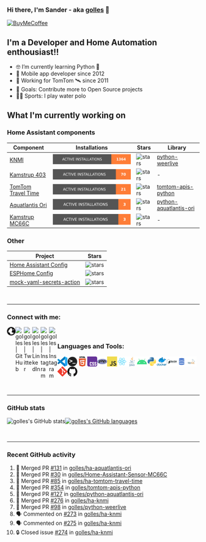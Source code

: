 ### Hi there, I'm Sander - aka [golles][github] 👋

[![BuyMeCoffee][buymecoffeebadge]][buymecoffee]

## I'm a Developer and Home Automation enthousiast!!

- 🤓 I’m currently learning Python 🐍
- 📱 Mobile app developer since 2012
- 🏢 Working for TomTom 🛰️ since 2011
- 🎯 Goals: Contribute more to Open Source projects
- 🤽‍♂️ Sports: I play water polo

## What I'm currently working on

### Home Assistant components

| Component                                                               | Installations                                                                                                  | Stars                                                                                                | Library                                                                    |
| ----------------------------------------------------------------------- | -------------------------------------------------------------------------------------------------------------- | ---------------------------------------------------------------------------------------------------- | -------------------------------------------------------------------------- |
| [KNMI](https://github.com/golles/ha-knmi)                               | ![](https://raw.githubusercontent.com/golles/ha-active-installation-badges/main/badges/knmi.svg)               | ![stars](https://img.shields.io/github/stars/golles/ha-knmi?style=for-the-badge)                     | [python-weerlive](https://github.com/golles/python-weerlive)               |
| [Kamstrup 403](https://github.com/golles/ha-kamstrup_403)               | ![](https://raw.githubusercontent.com/golles/ha-active-installation-badges/main/badges/kamstrup_403.svg)       | ![stars](https://img.shields.io/github/stars/golles/ha-kamstrup_403?style=for-the-badge)             | -                                                                          |
| [TomTom Travel Time](https://github.com/golles/ha-tomtom-travel-time)   | ![](https://raw.githubusercontent.com/golles/ha-active-installation-badges/main/badges/tomtom_travel_time.svg) | ![stars](https://img.shields.io/github/stars/golles/ha-tomtom-travel-time?style=for-the-badge)       | [tomtom-apis-python](https://github.com/golles/tomtom-apis-python)         |
| [Aquatlantis Ori](https://github.com/golles/ha-aquatlantis-ori)         | ![](https://raw.githubusercontent.com/golles/ha-active-installation-badges/main/badges/ori.svg)                | ![stars](https://img.shields.io/github/stars/golles/ha-aquatlantis-ori?style=for-the-badge)          | [python-aquatlantis-ori](https://github.com/golles/python-aquatlantis-ori) |
| [Kamstrup MC66C](https://github.com/golles/Home-Assistant-Sensor-MC66C) | ![](https://raw.githubusercontent.com/golles/ha-active-installation-badges/main/badges/mc66c.svg)              | ![stars](https://img.shields.io/github/stars/golles/Home-Assistant-Sensor-MC66C?style=for-the-badge) | -                                                                          |

### Other

| Project                                                                         | Stars                                                                                             |
| ------------------------------------------------------------------------------- | ------------------------------------------------------------------------------------------------- |
| [Home Assistant Config](https://github.com/golles/Home-Assistant-Config)        | ![stars](https://img.shields.io/github/stars/golles/Home-Assistant-Config?style=for-the-badge)    |
| [ESPHome Config](https://github.com/golles/ESPHome-Config/)                     | ![stars](https://img.shields.io/github/stars/golles/ESPHome-Config?style=for-the-badge)           |
| [mock-yaml-secrets-action](https://github.com/golles/mock-yaml-secrets-action/) | ![stars](https://img.shields.io/github/stars/golles/mock-yaml-secrets-action?style=for-the-badge) |

<br />

---

### Connect with me:

[<img align="left" alt="golles.nl" width="22px" src="https://raw.githubusercontent.com/iconic/open-iconic/master/svg/globe.svg" />][website]
[<img align="left" alt="golles | GitHub" width="22px" src="https://cdn.jsdelivr.net/npm/simple-icons@v3/icons/github.svg" />][github]
[<img align="left" alt="golles | Twitter" width="22px" src="https://cdn.jsdelivr.net/npm/simple-icons@v3/icons/twitter.svg" />][twitter]
[<img align="left" alt="golles | LinkedIn" width="22px" src="https://cdn.jsdelivr.net/npm/simple-icons@v3/icons/linkedin.svg" />][linkedin]
[<img align="left" alt="golles | Instagram" width="22px" src="https://cdn.jsdelivr.net/npm/simple-icons@v3/icons/instagram.svg" />][instagram]
[<img align="left" alt="golles | Instagram" width="22px" src="https://cdn.jsdelivr.net/npm/simple-icons@v3/icons/reddit.svg" />][reddit]

<br />

### Languages and Tools:

[<img align="left" alt="Visual Studio Code" width="26px" src="https://raw.githubusercontent.com/github/explore/80688e429a7d4ef2fca1e82350fe8e3517d3494d/topics/visual-studio-code/visual-studio-code.png" />][github]
[<img align="left" alt="Terminal" width="26px" src="https://raw.githubusercontent.com/github/explore/80688e429a7d4ef2fca1e82350fe8e3517d3494d/topics/terminal/terminal.png" />][github]
[<img align="left" alt="HTML" width="26px" src="https://raw.githubusercontent.com/github/explore/80688e429a7d4ef2fca1e82350fe8e3517d3494d/topics/html/html.png" />][github]
[<img align="left" alt="CSS" width="26px" src="https://raw.githubusercontent.com/github/explore/80688e429a7d4ef2fca1e82350fe8e3517d3494d/topics/css/css.png" />][github]
[<img align="left" alt="Terminal" width="26px" src="https://raw.githubusercontent.com/github/explore/80688e429a7d4ef2fca1e82350fe8e3517d3494d/topics/php/php.png" />][github]
[<img align="left" alt="JavaScript" width="26px" src="https://raw.githubusercontent.com/github/explore/80688e429a7d4ef2fca1e82350fe8e3517d3494d/topics/javascript/javascript.png" />][github]
[<img align="left" alt="React Native" width="26px" src="https://raw.githubusercontent.com/github/explore/80688e429a7d4ef2fca1e82350fe8e3517d3494d/topics/react-native/react-native.png" />][github]
[<img align="left" alt="Java" width="26px" src="https://raw.githubusercontent.com/github/explore/80688e429a7d4ef2fca1e82350fe8e3517d3494d/topics/java/java.png" />][github]
[<img align="left" alt="Android" width="26px" src="https://raw.githubusercontent.com/github/explore/80688e429a7d4ef2fca1e82350fe8e3517d3494d/topics/android/android.png" />][github]
[<img align="left" alt="Python" width="26px" src="https://raw.githubusercontent.com/github/explore/80688e429a7d4ef2fca1e82350fe8e3517d3494d/topics/python/python.png" />][github]
[<img align="left" alt="Docker" width="26px" src="https://raw.githubusercontent.com/github/explore/80688e429a7d4ef2fca1e82350fe8e3517d3494d/topics/docker/docker.png" />][github]
[<img align="left" alt="Bash" width="26px" src="https://raw.githubusercontent.com/github/explore/80688e429a7d4ef2fca1e82350fe8e3517d3494d/topics/bash/bash.png" />][github]
[<img align="left" alt="SQL" width="26px" src="https://raw.githubusercontent.com/github/explore/80688e429a7d4ef2fca1e82350fe8e3517d3494d/topics/sql/sql.png" />][github]
[<img align="left" alt="MySQL" width="26px" src="https://raw.githubusercontent.com/github/explore/80688e429a7d4ef2fca1e82350fe8e3517d3494d/topics/mysql/mysql.png" />][github]
[<img align="left" alt="Git" width="26px" src="https://raw.githubusercontent.com/github/explore/80688e429a7d4ef2fca1e82350fe8e3517d3494d/topics/git/git.png" />][github]
[<img alt="GitHub" width="26px" src="https://raw.githubusercontent.com/github/explore/78df643247d429f6cc873026c0622819ad797942/topics/github/github.png" />][github]

<br />

---

### GitHub stats

[<img align="left" alt="golles's GitHub stats" src="https://github-readme-stats.vercel.app/api?username=golles&show_icons=true&hide_border=true&theme=transparent" />][github]
[<img alt="golles's GitHub languages" src="https://github-readme-stats.vercel.app/api/top-langs/?username=golles&hide_border=true&theme=transparent" />][github]

<br />

---

### Recent GitHub activity

<!--START_SECTION:activity-->

1. 🎉 Merged PR [#131](https://github.com/golles/ha-aquatlantis-ori/pull/131) in [golles/ha-aquatlantis-ori](https://github.com/golles/ha-aquatlantis-ori)
2. 🎉 Merged PR [#30](https://github.com/golles/Home-Assistant-Sensor-MC66C/pull/30) in [golles/Home-Assistant-Sensor-MC66C](https://github.com/golles/Home-Assistant-Sensor-MC66C)
3. 🎉 Merged PR [#85](https://github.com/golles/ha-tomtom-travel-time/pull/85) in [golles/ha-tomtom-travel-time](https://github.com/golles/ha-tomtom-travel-time)
4. 🎉 Merged PR [#354](https://github.com/golles/tomtom-apis-python/pull/354) in [golles/tomtom-apis-python](https://github.com/golles/tomtom-apis-python)
5. 🎉 Merged PR [#127](https://github.com/golles/python-aquatlantis-ori/pull/127) in [golles/python-aquatlantis-ori](https://github.com/golles/python-aquatlantis-ori)
6. 🎉 Merged PR [#276](https://github.com/golles/ha-knmi/pull/276) in [golles/ha-knmi](https://github.com/golles/ha-knmi)
7. 🎉 Merged PR [#98](https://github.com/golles/python-weerlive/pull/98) in [golles/python-weerlive](https://github.com/golles/python-weerlive)
8. 🗣 Commented on [#273](https://github.com/golles/ha-knmi/issues/273#issuecomment-3394077104) in [golles/ha-knmi](https://github.com/golles/ha-knmi)
9. 🗣 Commented on [#275](https://github.com/golles/ha-knmi/pull/275#issuecomment-3394071468) in [golles/ha-knmi](https://github.com/golles/ha-knmi)
10. 🔒 Closed issue [#274](https://github.com/golles/ha-knmi/issues/274) in [golles/ha-knmi](https://github.com/golles/ha-knmi)
<!--END_SECTION:activity-->

[website]: https://golles.nl
[github]: https://github.com/golles
[twitter]: https://twitter.com/golles13
[instagram]: https://instagram.com/golles13
[reddit]: https://www.reddit.com/u/golles13
[linkedin]: https://linkedin.com/in/sandergols
[buymecoffee]: https://www.buymeacoffee.com/golles
[buymecoffeebadge]: https://img.shields.io/badge/buy%20me%20a%20coffee-donate-yellow.svg?style=for-the-badge
